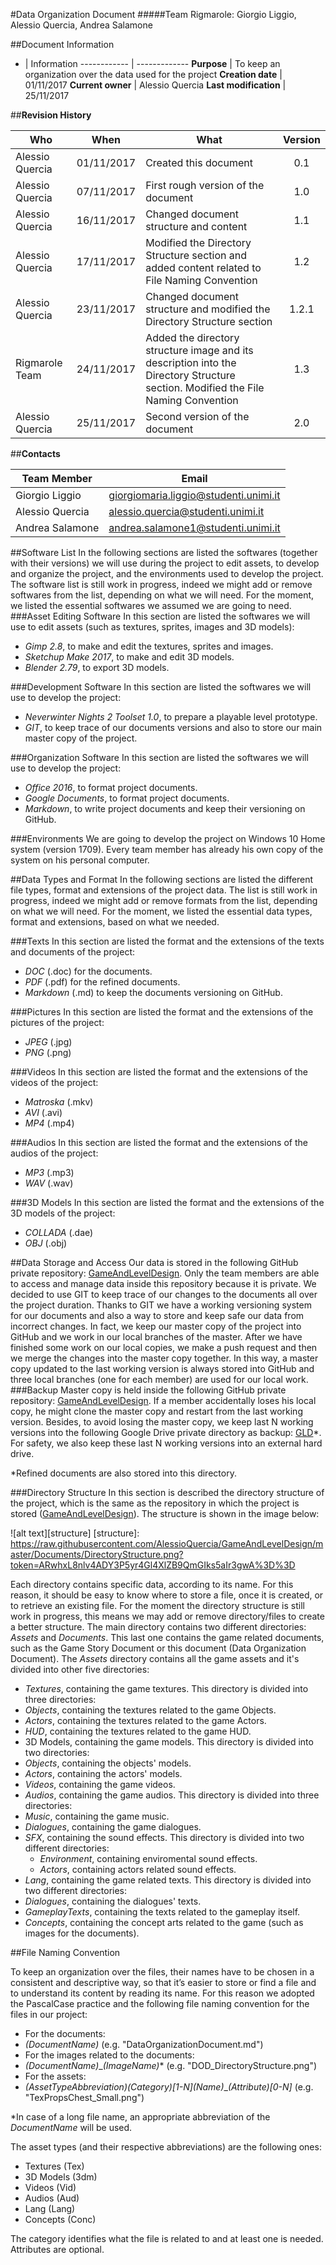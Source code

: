 #Data Organization Document
#####Team Rigmarole: Giorgio Liggio, Alessio Quercia, Andrea Salamone

##Document Information
 - | Information
------------ | -------------
**Purpose** | To keep an organization over the data used for the project
**Creation date** | 01/11/2017
**Current owner** | Alessio Quercia
**Last modification** | 25/11/2017

##**Revision History**

Who | When | What | Version
------------    | :-------------: | ------------ | :-------------:
Alessio Quercia | 01/11/2017 | Created this document | 0.1
Alessio Quercia | 07/11/2017 | First rough version of the document| 1.0
Alessio Quercia | 16/11/2017 | Changed document structure and content | 1.1
Alessio Quercia | 17/11/2017 | Modified the Directory Structure section and added content related to File Naming Convention | 1.2
Alessio Quercia | 23/11/2017 | Changed document structure and modified the Directory Structure section| 1.2.1
Rigmarole Team | 24/11/2017 | Added the directory structure image and its description into the Directory Structure section. Modified the File Naming Convention| 1.3
Alessio Quercia | 25/11/2017 | Second version of the document| 2.0

##**Contacts**

Team Member | Email
------------ | -------------
Giorgio Liggio | giorgiomaria.liggio@studenti.unimi.it
Alessio Quercia | alessio.quercia@studenti.unimi.it
Andrea Salamone | andrea.salamone1@studenti.unimi.it

##Software List
In the following sections are listed the softwares (together with their versions) we will use during the project to edit assets, to develop and organize the project, and the environments used to develop the project. The software list is still work in progress, indeed we might add or remove softwares from the list, depending on what we will need. For the moment, we listed the essential softwares we assumed we are going to need.
###Asset Editing Software
In this section are listed the softwares we will use to edit assets (such as textures, sprites, images and 3D models):
- _Gimp 2.8_, to make and edit the textures, sprites and images.
- _Sketchup Make 2017_, to make and edit 3D models.
- _Blender 2.79_, to export 3D models.

###Development Software
In this section are listed the softwares we will use to develop the project:
- _Neverwinter Nights 2 Toolset 1.0_, to prepare a playable level prototype.
- _GIT_, to keep trace of our documents versions and also to store our main master copy of the project.

###Organization Software
In this section are listed the softwares we will use to develop the project:
- _Office 2016_, to format project documents.
- _Google Documents_, to format project documents.
- _Markdown_, to write project documents and keep their versioning on GitHub.

###Environments
We are going to develop the project on Windows 10 Home system (version 1709). Every team member has already his own copy of the system on his personal computer.

##Data Types and Format
In the following sections are listed the different file types, format and extensions of the project data. The list is still work in progress, indeed we might add or remove formats from the list, depending on what we will need. For the moment, we listed the essential data types, format and extensions, based on what we needed.

###Texts
In this section are listed the format and the extensions of the texts and documents of the project:
- _DOC_ (.doc) for the documents.
- _PDF_ (.pdf) for the refined documents.
- _Markdown_ (.md) to keep the documents versioning on GitHub.

###Pictures
In this section are listed the format and the extensions of the pictures of the project:
- _JPEG_ (.jpg)
- _PNG_ (.png)

###Videos
In this section are listed the format and the extensions of the videos of the project:
- _Matroska_ (.mkv)
- _AVI_ (.avi)
- _MP4_ (.mp4)

###Audios
In this section are listed the format and the extensions of the audios of the project:
- _MP3_ (.mp3)
- _WAV_ (.wav)

###3D Models
In this section are listed the format and the extensions of the 3D models of the project:
- _COLLADA_ (.dae)
- _OBJ_ (.obj)

##Data Storage and Access
Our data is stored in the following GitHub private repository: [GameAndLevelDesign](https://github.com/AlessioQuercia/GameAndLevelDesign). Only the team members are able to access and manage data inside this repository because it is private. We decided to use GIT to keep trace of our changes to the documents all over the project duration. Thanks to GIT we have a working versioning system for our documents and also a way to store and keep safe our data from incorrect changes. In fact, we keep our master copy of the project into GitHub and we work in our local branches of the master. After we have finished some work on our local copies, we make a push request and then we merge the changes into the master copy together. In this way, a master copy updated to the last working version is always stored into GitHub and three local branches (one for each member) are used for our local work.
###Backup
Master copy is held inside the following GitHub private repository: [GameAndLevelDesign](https://github.com/AlessioQuercia/GameAndLevelDesign).
If a member accidentally loses his local copy, he might clone the master copy and restart from the last working version. Besides, to avoid losing the master copy, we keep last N working versions into the following Google Drive private directory as backup: [GLD](https://drive.google.com/drive/folders/1vC3n0fM9adhMxMBctSkhzV4wbIy7tjTz)*. For safety, we also keep these last N working versions into an external hard drive.

*Refined documents are also stored into this directory.

###Directory Structure
In this section is described the directory structure of the project, which is the same as the repository in which the project is stored ([GameAndLevelDesign](https://github.com/AlessioQuercia/GameAndLevelDesign)). The structure is shown in the image below:

![alt text][structure]
[structure]: https://raw.githubusercontent.com/AlessioQuercia/GameAndLevelDesign/master/Documents/DirectoryStructure.png?token=ARwhxL8nlv4ADY3P5yr4Gl4XlZB9QmGIks5aIr3gwA%3D%3D


Each directory contains specific data, according to its name. For this reason, it should be easy to know where to store a file, once it is created, or to retrieve an existing file. For the moment the directory structure is still work in progress, this means we may add or remove directory/files to create a better structure.
The main directory contains two different directories: _Assets_ and _Documents_. This last one contains the game related documents, such as the Game Story Document or this document (Data Organization Document). The _Assets_ directory contains all the game assets and it's divided into other five directories:
- _Textures_, containing the game textures. This directory is divided into three directories:
 - _Objects_, containing the textures related to the game Objects.
 - _Actors_, containing the textures related to the game Actors.
 - _HUD_, containing the textures related to the game HUD.
- 3D Models, containing the game models. This directory is divided into two directories:
 - _Objects_, containing the objects' models.
 - _Actors_, containing the actors' models.
- _Videos_, containing the game videos.
- _Audios_, containing the game audios. This directory is divided into three directories:
 - _Music_, containing the game music.
 - _Dialogues_, containing the game dialogues.
 - _SFX_, containing the sound effects. This directory is divided into two different directories:
   - _Environment_, containing enviromental sound effects.
   - _Actors_, containing actors related sound effects.
- _Lang_, containing the game related texts. This directory is divided into two different directories:
 - _Dialogues_, containing the dialogues' texts.
 - _GameplayTexts_, containing the texts related to the gameplay itself.
- _Concepts_, containing the concept arts related to the game (such as images for the documents).

##File Naming Convention

To keep an organization over the files, their names have to be chosen in a consistent and descriptive way, so that it’s easier to store or find a file and to understand its content by reading its name. For this reason we adopted the PascalCase practice and the following file naming convention for the files in our project:
- For the documents:
 -  _(DocumentName)_ (e.g. "DataOrganizationDocument.md")
- For the images related to the documents:
 - _(DocumentName)_\__(ImageName)_* (e.g. "DOD_DirectoryStructure.png")
- For the assets:
 - _(AssetTypeAbbreviation)(Category)[1-N]\(Name)_\__(Attribute)[0-N]_ (e.g. "TexPropsChest_Small.png")

*In case of a long file name, an appropriate abbreviation of the _DocumentName_ will be used.

The asset types (and their respective abbreviations) are the following ones:
- Textures (Tex)
- 3D Models (3dm)
- Videos (Vid)
- Audios (Aud)
- Lang (Lang)
- Concepts (Conc)

The category identifies what the file is related to and at least one is needed.
Attributes are optional.
